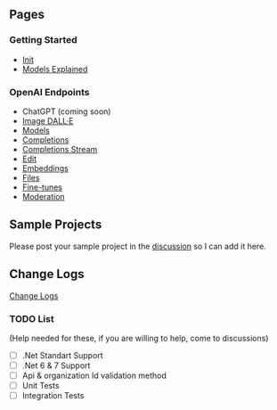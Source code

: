 ##  Pages 
### Getting Started
* [Init](Init)
* [Models Explained](Models-explained)
### OpenAI Endpoints
* ChatGPT (coming soon)  
* [Image DALL·E](Dall-E)  
* [Models](Models)  
* [Completions](Completions)  
* [Completions Stream](Completions-Stream)
* [Edit](Edit)  
* [Embeddings](Embeddings)  
* [Files](Files)  
* [Fine-tunes](Fine-Tuning)  
* [Moderation](Moderation)

## Sample Projects
Please post your sample project in the [discussion](https://github.com/betalgo/openai/discussions) so I can add it here.

## Change Logs
[Change Logs](Change-Logs)
### TODO List 
(Help needed for these, if you are willing to help, come to discussions)
- [ ] .Net Standart Support
- [ ] .Net 6 & 7 Support
- [ ] Api & organization Id validation method
- [ ] Unit Tests
- [ ] Integration Tests